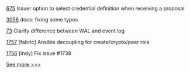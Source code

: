 
[675](https://github.com/hyperledger-labs/business-partner-agent/pull/675) Issuer option to select credential definition when receiving a proposal

[3056](https://github.com/hyperledger/fabric/pull/3056) docs: fixing some typos

[73](https://github.com/hyperledger-labs/mirbft/pull/73) Clarify difference between WAL and event log

[1757](https://github.com/hyperledger-labs/blockchain-automation-framework/pull/1757) [fabric] Ansible decoupling for create/crypto/peer role

[1756](https://github.com/hyperledger-labs/blockchain-automation-framework/pull/1756) [indy] Fix issue #1738


[See more >>>](https://start-here.hyperledger.org/pull-requests)
